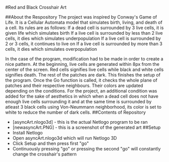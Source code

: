 #Red and Black Crosshair Art

##About the Respository
The project was inspired by Conway's Game of Life. It is a Cellular Automata model that simulates birth, living, and death of a cell.
Its rules are as follows:
  If a dead cell is surrounded by 3 live cells, it is given life which simulates birth
  If a live cell is surrounded by less than 2 live cells, it dies which simulates underpopulation
  If a live cell is surrounded by 2 or 3 cells, it continues to live on
  If a live cell is surrounded by more than 3 cells, it dies which simulates overpopulation
  
In the case of the program, modification had to be made in order to create a nice pattern. At the beginning, live cells are generated within 8px from the center of the screen.
Red cells signifies live cells while black and white cells signifies death. The rest of the patches are dark. This finishes the setup of the program. Once the Go function is called, it checks the whole plane of patches and their respective neighbours.
Their colors are updated depending on the conditions. For the project, an additional condition was added for the sake of aesthetics in which when a dead cell does not have enough live cells surrounding it and at the same time is surrounded by atleast 3 black cells using Von-Neummann neighborhood, its color is set to white to reduce the number of dark cells. 
##Contents of Repository
- [asyncArt.nlogo3d] - this is the actual Netlogo program to be ran
- [newasyncArt.PNG] - this is a screenshot of the generated art
##Setup
- Install Netlogo
- Open asyncArt.nlogo3d which will run Netlogo 3D
- Click Setup and then press first "go"
- Continuously pressing "go" or pressing the second "go" will constantly change the crosshair's pattern


